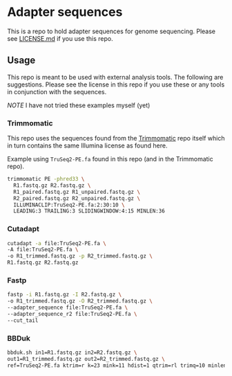 # Adapter sequences

This is a repo to hold adapter sequences for genome sequencing.
Please see [LICENSE.md](/LICENSE.md) if you use this repo.

## Usage

This repo is meant to be used with external analysis tools.
The following are suggestions.
Please see the license in this repo if you use these or any tools in conjunction with the sequences.

_NOTE_ I have not tried these examples myself (yet)

### Trimmomatic

This repo uses the sequences found from the [Trimmomatic](https://github.com/usadellab/Trimmomatic) repo itself which in turn contains the same Illumina license as found here.

Example using `TruSeq2-PE.fa` found in this repo (and in the Trimmomatic repo).

```bash
trimmomatic PE -phred33 \
  R1.fastq.gz R2.fastq.gz \
  R1_paired.fastq.gz R1_unpaired.fastq.gz \
  R2_paired.fastq.gz R2_unpaired.fastq.gz \
  ILLUMINACLIP:TruSeq2-PE.fa:2:30:10 \
  LEADING:3 TRAILING:3 SLIDINGWINDOW:4:15 MINLEN:36
```

### Cutadapt

```bash
cutadapt -a file:TruSeq2-PE.fa \
-A file:TruSeq2-PE.fa \
-o R1_trimmed.fastq.gz -p R2_trimmed.fastq.gz \
R1.fastq.gz R2.fastq.gz
```

### Fastp

```bash
fastp -i R1.fastq.gz -I R2.fastq.gz \
-o R1_trimmed.fastq.gz -O R2_trimmed.fastq.gz \
--adapter_sequence file:TruSeq2-PE.fa \
--adapter_sequence_r2 file:TruSeq2-PE.fa \
--cut_tail
```

### BBDuk

```bash
bbduk.sh in1=R1.fastq.gz in2=R2.fastq.gz \
out1=R1_trimmed.fastq.gz out2=R2_trimmed.fastq.gz \
ref=TruSeq2-PE.fa ktrim=r k=23 mink=11 hdist=1 qtrim=rl trimq=10 minlength=36
```
